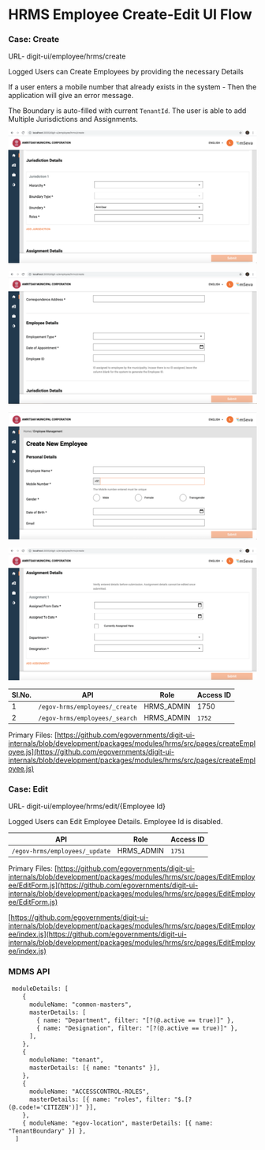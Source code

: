 # HRMS Employee Create-Edit UI Flow

### Case: **Create**

URL- digit-ui/employee/hrms/create

Logged Users can Create Employees by providing the necessary Details

If a user enters a mobile number that already exists in the system - Then the application will give an error message.

The Boundary is auto-filled with current `TenantId`. The user is able to add Multiple Jurisdictions and Assignments.

![](<../../../../.gitbook/assets/image (256).png>)

![](<../../../../.gitbook/assets/image (258).png>)

![](<../../../../.gitbook/assets/image (179).png>)

![](<../../../../.gitbook/assets/image (171) (1).png>)

| Sl.No. | API                            | Role        | Access ID |
| ------ | ------------------------------ | ----------- | --------- |
| 1      | `/egov-hrms/employees/_create` | HRMS\_ADMIN | 1750      |
| 2      | `/egov-hrms/employees/_search` | HRMS\_ADMIN | `1752`    |

Primary Files: [https://github.com/egovernments/digit-ui-internals/blob/development/packages/modules/hrms/src/pages/createEmployee.js](https://github.com/egovernments/digit-ui-internals/blob/development/packages/modules/hrms/src/pages/createEmployee.js)

### Case: **Edit**

URL- digit-ui/employee/hrms/edit/{Employee Id}

Logged Users can Edit Employee Details. Employee Id is disabled.

| API                            | Role        | Access ID |
| ------------------------------ | ----------- | --------- |
| `/egov-hrms/employees/_update` | HRMS\_ADMIN | `1751`    |

Primary Files: [https://github.com/egovernments/digit-ui-internals/blob/development/packages/modules/hrms/src/pages/EditEmployee/EditForm.js](https://github.com/egovernments/digit-ui-internals/blob/development/packages/modules/hrms/src/pages/EditEmployee/EditForm.js)

[https://github.com/egovernments/digit-ui-internals/blob/development/packages/modules/hrms/src/pages/EditEmployee/index.js](https://github.com/egovernments/digit-ui-internals/blob/development/packages/modules/hrms/src/pages/EditEmployee/index.js)

### MDMS API

```
 moduleDetails: [
    {
      moduleName: "common-masters",
      masterDetails: [
        { name: "Department", filter: "[?(@.active == true)]" },
        { name: "Designation", filter: "[?(@.active == true)]" },
      ],
    },
    {
      moduleName: "tenant",
      masterDetails: [{ name: "tenants" }],
    },
    {
      moduleName: "ACCESSCONTROL-ROLES",
      masterDetails: [{ name: "roles", filter: "$.[?(@.code!='CITIZEN')]" }],
    },
    { moduleName: "egov-location", masterDetails: [{ name: "TenantBoundary" }] },
  ]
```
